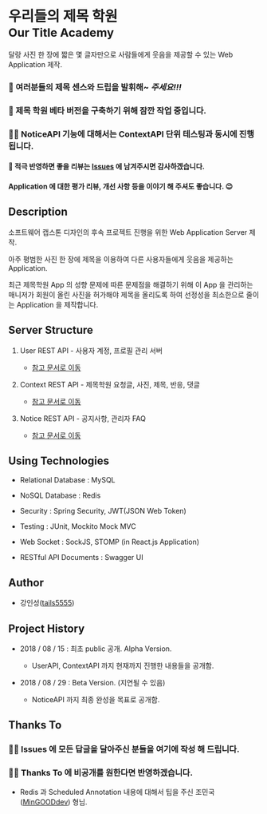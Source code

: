 # 우리들의 제목 학원<br/><small>Our Title Academy</small>

달랑 사진 한 장에 짧은 몇 글자만으로 사람들에게 웃음을 제공할 수 있는 Web Application 제작.

<h3>🐸 여러분들의 제목 센스와 드립을 <b>발휘해~</b> <i>주세요!!!</i></h3>

<h3>🙋 제목 학원 베타 버전을 구축하기 위해 잠깐 작업 중입니다.</h3>

<h3>👩‍🔧  NoticeAPI 기능에 대해서는 ContextAPI 단위 테스팅과 동시에 진행됩니다.</h3>

#### 💬 적극 반영하면 좋을 리뷰는 [Issues](https://github.com/tails5555/Our_Title_Academy_2018_Server/issues) 에 남겨주시면 감사하겠습니다.

<h4>Application 에 대한 평가 리뷰, 개선 사항 등을 이야기 해 주셔도 좋습니다. 😉</h4>

## Description

소프트웨어 캡스톤 디자인의 후속 프로젝트 진행을 위한 Web Application Server 제작.

아주 평범한 사진 한 장에 제목을 이용하여 다른 사용자들에게 웃음을 제공하는 Application.

최근 제목학원 App 의 성향 문제에 따른 문제점을 해결하기 위해 이 App 을 관리하는 매니저가 회원이 올린 사진을 허가해야 제목을 올리도록 하여 선정성을 최소한으로 줄이는 Application 을 제작합니다.

## Server Structure

1. User REST API - 사용자 계정, 프로필 관리 서버

    - [참고 문서로 이동](https://github.com/tails5555/Our_Title_Academy_2018_Server/tree/master/UserAPI)
    
2. Context REST API - 제목학원 요청글, 사진, 제목, 반응, 댓글

    - [참고 문서로 이동](https://github.com/tails5555/Our_Title_Academy_2018_Server/tree/master/ContextAPI)

3. Notice REST API - 공지사항, 관리자 FAQ

    - [참고 문서로 이동](https://github.com/tails5555/Our_Title_Academy_2018_Server/tree/master/NoticeAPI)

## Using Technologies

- Relational Database : MySQL

- NoSQL Database : Redis 

- Security : Spring Security, JWT(JSON Web Token)

- Testing : JUnit, Mockito Mock MVC

- Web Socket : SockJS, STOMP (in React.js Application)

- RESTful API Documents : Swagger UI

## Author

- 강인성([tails5555](http://github.com/tails5555))

## Project History

- 2018 / 08 / 15 : 최초 public 공개. Alpha Version.

    - UserAPI, ContextAPI 까지 현재까지 진행한 내용들을 공개함.
    
- 2018 / 08 / 29 : Beta Version. (지연될 수 있음)

    - NoticeAPI 까지 최종 완성을 목표로 공개함.

## Thanks To

<h3>🙇‍♀️ Issues 에 모든 답글을 달아주신 분들을 여기에 작성 해 드립니다.</h3>

<h3>🤷‍♀️ Thanks To 에 비공개를 원한다면 반영하겠습니다.</h3>

- Redis 과 Scheduled Annotation 내용에 대해서 팁을 주신 조민국([MinGOODdev](http://github.com/MinGOODdev)) 형님.